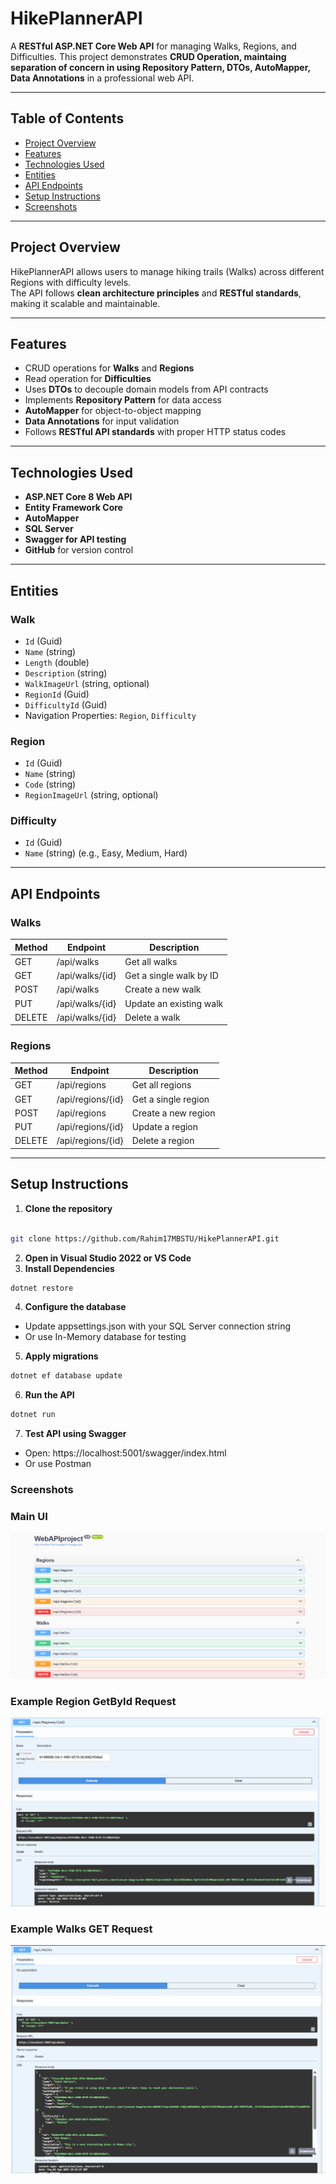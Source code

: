 # HikePlannerAPI

A **RESTful ASP.NET Core Web API** for managing Walks, Regions, and Difficulties. This project demonstrates **CRUD Operation, maintaing separation of concern in using Repository Pattern, DTOs, AutoMapper, Data Annotations** in a professional web API.

---

## Table of Contents
- [Project Overview](#project-overview)
- [Features](#features)
- [Technologies Used](#technologies-used)
- [Entities](#entities)
- [API Endpoints](#api-endpoints)
- [Setup Instructions](#setup-instructions)
- [Screenshots](#screenshorts)
<!--
- [Future Improvements](#future-improvements)
- [Author](#auth
-->
---

## Project Overview
HikePlannerAPI allows users to manage hiking trails (Walks) across different Regions with difficulty levels.  
The API follows **clean architecture principles** and **RESTful standards**, making it scalable and maintainable.

---

## Features
- CRUD operations for **Walks** and **Regions**
- Read operation for **Difficulties**
- Uses **DTOs** to decouple domain models from API contracts
- Implements **Repository Pattern** for data access
- **AutoMapper** for object-to-object mapping
- **Data Annotations** for input validation
- Follows **RESTful API standards** with proper HTTP status codes

---

## Technologies Used
- **ASP.NET Core 8 Web API**
- **Entity Framework Core**
- **AutoMapper**
- **SQL Server** 
- **Swagger for API testing**
- **GitHub** for version control
  
---

## Entities

### Walk
- `Id` (Guid)
- `Name` (string)
- `Length` (double)
- `Description` (string)
- `WalkImageUrl` (string, optional)
- `RegionId` (Guid)
- `DifficultyId` (Guid)
- Navigation Properties: `Region`, `Difficulty`

### Region
- `Id` (Guid)
- `Name` (string)
- `Code` (string)
- `RegionImageUrl` (string, optional)

### Difficulty
- `Id` (Guid)
- `Name` (string) (e.g., Easy, Medium, Hard)

---

## API Endpoints

### Walks
| Method | Endpoint | Description |
|--------|----------|-------------|
| GET    | /api/walks | Get all walks |
| GET    | /api/walks/{id} | Get a single walk by ID |
| POST   | /api/walks | Create a new walk |
| PUT    | /api/walks/{id} | Update an existing walk |
| DELETE | /api/walks/{id} | Delete a walk |

### Regions
| Method | Endpoint | Description |
|--------|----------|-------------|
| GET    | /api/regions | Get all regions |
| GET    | /api/regions/{id} | Get a single region |
| POST   | /api/regions | Create a new region |
| PUT    | /api/regions/{id} | Update a region |
| DELETE | /api/regions/{id} | Delete a region |

<!--
### Difficulties
| Method | Endpoint | Description |
|--------|----------|-------------|
| GET    | /api/difficulties | Get all difficulty levels |
-->
---

## Setup Instructions

1. **Clone the repository**
  ```bash

  git clone https://github.com/Rahim17MBSTU/HikePlannerAPI.git

  ```
2. **Open in Visual Studio 2022 or VS Code**
3. **Install Dependencies**
```bash
dotnet restore
```

4. **Configure the database**
- Update appsettings.json with your SQL Server connection string
- Or use In-Memory database for testing

5. **Apply migrations**
```bash
dotnet ef database update
```
6. **Run the API**
```bash
dotnet run
```

7. **Test API using Swagger**
- Open: https://localhost:5001/swagger/index.html
- Or use Postman


### Screenshots

### Main UI
![Main UI](https://github.com/Rahim17MBSTU/HikePlannerAPI/blob/7836b71d0eaaa8ebf3c070627f066b616c7c1d07/Main%20UI.png?raw=true)

### Example Region GetById Request
![GetById](https://github.com/Rahim17MBSTU/HikePlannerAPI/blob/1ae2de08a68c7b7245dcd976196f75e612149970/GetById.png)

### Example Walks GET Request
![Walks GET](https://github.com/Rahim17MBSTU/HikePlannerAPI/blob/3af52bb22930c7b68b01e86dddcc7003bfc5ba38/Walks%20GET.png?raw=true)




